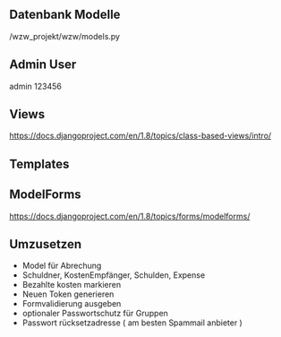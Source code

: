 ## Datenbank Modelle
/wzw_projekt/wzw/models.py

## Admin User
admin
123456

## Views
https://docs.djangoproject.com/en/1.8/topics/class-based-views/intro/

## Templates

## ModelForms
https://docs.djangoproject.com/en/1.8/topics/forms/modelforms/

## Umzusetzen
* Model für Abrechung
 * Schuldner, KostenEmpfänger, Schulden, Expense
 * Bezahlte kosten markieren
* Neuen Token generieren
* Formvalidierung ausgeben
* optionaler Passwortschutz für Gruppen
 * Passwort rücksetzadresse ( am besten Spammail anbieter )
